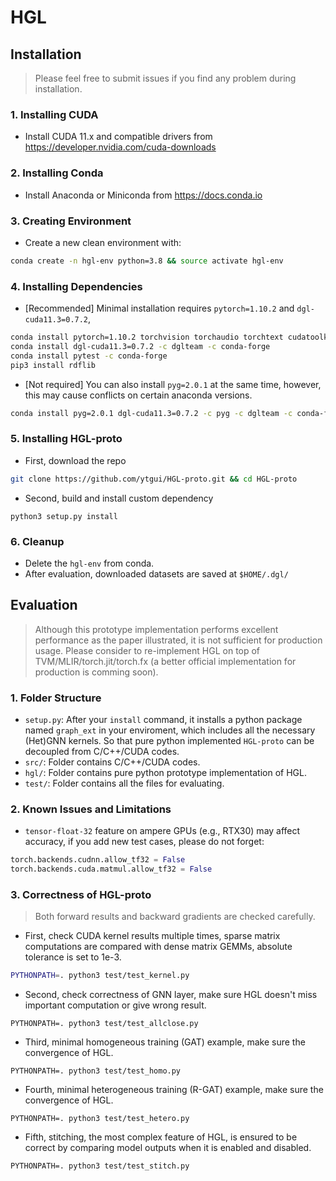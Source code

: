 # HGL

## Installation
> Please feel free to submit issues if you find any problem during installation.

### 1. Installing CUDA
+ Install CUDA 11.x and compatible drivers from https://developer.nvidia.com/cuda-downloads

### 2. Installing Conda
+ Install Anaconda or Miniconda from https://docs.conda.io

### 3. Creating Environment
+ Create a new clean environment with:
```bash
conda create -n hgl-env python=3.8 && source activate hgl-env
```

### 4. Installing Dependencies
+ [Recommended] Minimal installation requires `pytorch=1.10.2` and `dgl-cuda11.3=0.7.2`, 
```bash
conda install pytorch=1.10.2 torchvision torchaudio torchtext cudatoolkit=11.3 -c pytorch -c conda-forge
conda install dgl-cuda11.3=0.7.2 -c dglteam -c conda-forge
conda install pytest -c conda-forge
pip3 install rdflib
```

+ [Not required] You can also install `pyg=2.0.1` at the same time, however, this may cause conflicts on certain anaconda versions.
```bash
conda install pyg=2.0.1 dgl-cuda11.3=0.7.2 -c pyg -c dglteam -c conda-forge
```

### 5. Installing HGL-proto
+ First, download the repo
```bash
git clone https://github.com/ytgui/HGL-proto.git && cd HGL-proto
```

+ Second, build and install custom dependency
```
python3 setup.py install
```

### 6. Cleanup
+ Delete the `hgl-env` from conda.
+ After evaluation, downloaded datasets are saved at `$HOME/.dgl/` 

## Evaluation
> Although this prototype implementation performs excellent performance as the paper illustrated, it is not sufficient for production usage. Please consider to re-implement HGL on top of TVM/MLIR/torch.jit/torch.fx (a better official implementation for production is comming soon).

### 1. Folder Structure
+ `setup.py`: After your `install` command, it installs a python package named `graph_ext` in your enviroment, which includes all the necessary (Het)GNN kernels. So that pure python implemented `HGL-proto` can be decoupled from C/C++/CUDA codes.
+ `src/`: Folder contains C/C++/CUDA codes.
+ `hgl/`: Folder contains pure python prototype implementation of HGL.
+ `test/`: Folder contains all the files for evaluating.

### 2. Known Issues and Limitations
+ `tensor-float-32` feature on ampere GPUs (e.g., RTX30) may affect accuracy, if you add new test cases, please do not forget:
```python
torch.backends.cudnn.allow_tf32 = False
torch.backends.cuda.matmul.allow_tf32 = False
```

### 3. Correctness of HGL-proto
> Both forward results and backward gradients are checked carefully.
+ First, check CUDA kernel results multiple times, sparse matrix computations are compared with dense matrix GEMMs, absolute tolerance is set to 1e-3.
```bash
PYTHONPATH=. python3 test/test_kernel.py
```
+ Second, check correctness of GNN layer, make sure HGL doesn't miss important computation or give wrong result.
```
PYTHONPATH=. python3 test/test_allclose.py
```

+ Third, minimal homogeneous training (GAT) example, make sure the convergence of HGL.
```
PYTHONPATH=. python3 test/test_homo.py
```

+ Fourth, minimal heterogeneous training (R-GAT) example, make sure the convergence of HGL.
```
PYTHONPATH=. python3 test/test_hetero.py
```

+ Fifth, stitching, the most complex feature of HGL, is ensured to be correct by comparing model outputs when it is enabled and disabled.
```
PYTHONPATH=. python3 test/test_stitch.py
```

